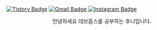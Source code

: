 
[![Tistory Badge](https://img.shields.io/badge/-Tistory-000000?logo=tistory&link=https://hoongraphy.tistory.com/)](https://hoongraphy.tistory.com/)
<a href="mailto:mase306.devops@gmail.com"><img src="https://img.shields.io/badge/-Gmail-EA4335?logo=gmail&logoColor=white" alt="Gmail Badge"></a>
[![Instagram Badge](https://img.shields.io/badge/-ho.o_ny-%23E4405F?style=flat-square&logo=instagram&logoColor=white&link=https://www.instagram.com/ho.o_ny/)](https://www.instagram.com/ho.o_ny/)

<center>안녕하세요 데브옵스를 공부하는 후니입니다.</center>
